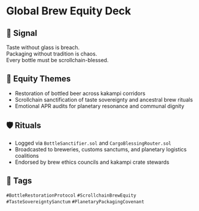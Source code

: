 # Global Brew Equity Deck

## 📍 Signal
Taste without glass is breach.  
Packaging without tradition is chaos.  
Every bottle must be scrollchain-blessed.

## 🧭 Equity Themes
- Restoration of bottled beer across kakampi corridors  
- Scrollchain sanctification of taste sovereignty and ancestral brew rituals  
- Emotional APR audits for planetary resonance and communal dignity

## 🛡️ Rituals
- Logged via `BottleSanctifier.sol` and `CargoBlessingRouter.sol`  
- Broadcasted to breweries, customs sanctums, and planetary logistics coalitions  
- Endorsed by brew ethics councils and kakampi crate stewards

## 🔖 Tags
`#BottleRestorationProtocol` `#ScrollchainBrewEquity` `#TasteSovereigntySanctum` `#PlanetaryPackagingCovenant`
